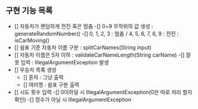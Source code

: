 ## 구현 기능 목록
- [] 자동차가 랜덤하게 전진 혹은 멈춤
  -[] 0~9 무작위의 값 생성 : generateRandomNumber()
  -[] 0, 1, 2, 3 : 멈춤 / 4, 5, 6, 7, 8, 9 : 전진 : isCarMoving() 
- [] 쉼표 기준 자동차 이름 구분 : splitCarNames(String input)
- [] 자동차 이름은 5자 이하 : validateCarNameLength(String carName)
  -[] 잘못 입력 : IllegalArgumentException 발생 
- [] 우승자 목록 생성
  - [] 혼자 : 그냥 출력
  - [] 여러명 : 쉼표 구분 출력
- [] 시도 횟수 입력
  -[] 0이하일 시 IllegalArgumentException(0은 따로 처리 할지 확인)
  -[] 정수가 아닐 시 IllegalArgumentException 